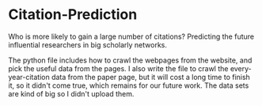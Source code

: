 # Citation-Prediction
Who is more likely to gain a large number of citations? Predicting the future influential researchers in big scholarly networks.

The python file includes how to crawl the webpages from the website, and pick the useful data from the pages. I also write the file to crawl the every-year-citation data from the paper page, but it will cost a long time to finish it, so it didn't come true, which remains for our future work. The data sets are kind of big so I didn't upload them.
